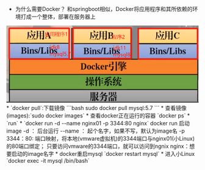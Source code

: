 * 为什么需要Docker？
和springboot相似，Docker将应用程序和其所依赖的环境打成一个整体，部署在服务器上
<img src="docker.png" width=600px>
* `docker pull`:下载镜像
```bash
sudo docker pull mysql:5.7
```
* 查看镜像(images):`sudo docker images`
* 查看docker正在运行的容器
`docker ps`
* `run`
    * `docker run -d --name nginx01 -p 3344:80 nginx`
    docker run 启动image
    -d ： 后台运行
    --name ： 起个名字，如果不写，默认为image名
    -p 3344：80: 端口映射，将本地(vmware虚拟机)的3344端口与nginx01(小Linux)的80端口绑定； 只要访问vmware的3344端口，就可以访问到ngnix
    nginx：想要启动的image名字
* docker重启mysql
`docker restart mysql`
* 进入小Linux
`docker exec -it  mysql /bin/bash`